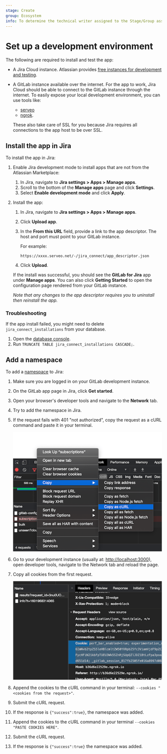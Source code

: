 ```yaml
---
stage: Create
group: Ecosystem
info: To determine the technical writer assigned to the Stage/Group associated with this page, see https://about.gitlab.com/handbook/engineering/ux/technical-writing/#assignments
---
```


# Set up a development environment

The following are required to install and test the app:

- A Jira Cloud instance. Atlassian provides [free instances for development and testing](https://developer.atlassian.com/platform/marketplace/getting-started/#free-developer-instances-to-build-and-test-your-app).
- A GitLab instance available over the internet. For the app to work, Jira Cloud should
  be able to connect to the GitLab instance through the internet. To easily expose your
  local development environment, you can use tools like:
  - [serveo](https://medium.com/automationmaster/how-to-forward-my-local-port-to-public-using-serveo-4979f352a3bf)
  - [ngrok](https://ngrok.com).

  These also take care of SSL for you because Jira requires all connections to the app
  host to be over SSL.

## Install the app in Jira

To install the app in Jira:

1. Enable Jira development mode to install apps that are not from the Atlassian
   Marketplace:

   1. In Jira, navigate to **Jira settings > Apps > Manage apps**.
   1. Scroll to the bottom of the **Manage apps** page and click **Settings**.
   1. Select **Enable development mode** and click **Apply**.

1. Install the app:

   1. In Jira, navigate to **Jira settings > Apps > Manage apps**.
   1. Click **Upload app**.
   1. In the **From this URL** field, provide a link to the app descriptor. The host and port must point to your GitLab instance.

      For example:

      ```plaintext
      https://xxxx.serveo.net/-/jira_connect/app_descriptor.json
      ```

   1. Click **Upload**.

   If the install was successful, you should see the **GitLab for Jira** app under **Manage apps**.
   You can also click **Getting Started** to open the configuration page rendered from your GitLab instance.

   _Note that any changes to the app descriptor requires you to uninstall then reinstall the app._

### Troubleshooting

If the app install failed, you might need to delete `jira_connect_installations` from your database.

1. Open the [database console](https://gitlab.com/gitlab-org/gitlab-development-kit/-/blob/master/doc/howto/postgresql.md#access-postgresql).
1. Run `TRUNCATE TABLE jira_connect_installations CASCADE;`.

## Add a namespace

To add a [namespace](../../user/group/index.md#namespaces) to Jira:

1. Make sure you are logged in on your GitLab development instance.
1. On the GitLab app page in Jira, click **Get started**.
1. Open your browser's developer tools and navigate to the **Network** tab.
1. Try to add the namespace in Jira.
1. If the request fails with 401 "not authorized", copy the request as a cURL command
   and paste it in your terminal.

   ![Example Vulnerability](img/copy_curl.png)

1. Go to your development instance (usually at: <http://localhost:3000>), open developer
   tools, navigate to the Network tab and reload the page.
1. Copy all cookies from the first request.

   ![Example Vulnerability](img/copy_cookies.png)

1. Append the cookies to the cURL command in your terminal:
   `--cookies "<cookies from the request>"`.
1. Submit the cURL request.
1. If the response is `{"success":true}`, the namespace was added.
1. Append the cookies to the cURL command in your terminal `--cookies "PASTE COOKIES HERE"`.
1. Submit the cURL request.
1. If the response is `{"success":true}` the namespace was added.
